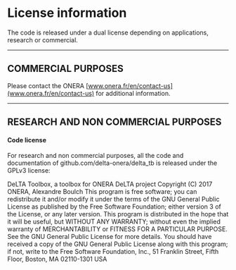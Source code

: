 
# License information

The code is released under a dual license depending on applications, research or commercial.

---

## COMMERCIAL PURPOSES

Please contact the ONERA [www.onera.fr/en/contact-us](www.onera.fr/en/contact-us) for additional information.

---

## RESEARCH AND NON COMMERCIAL PURPOSES

#### Code license

For research and non commercial purposes, all the code and documentation of github.com/delta-onera/delta_tb is released under the GPLv3 license:

DeLTA Toolbox, a toolbox for ONERA DeLTA project
Copyright (C) 2017 ONERA, Alexandre Boulch
This program is free software; you can redistribute it and/or modify it under the terms of the GNU General Public License as published by the Free Software Foundation; either version 3 of the License, or any later version.
This program is distributed in the hope that it will be useful, but WITHOUT ANY WARRANTY; without even the implied warranty of MERCHANTABILITY or FITNESS FOR A PARTICULAR PURPOSE.  See the GNU General Public License for more details. You should have received a copy of the GNU General Public License along with this program; if not, write to the Free Software Foundation, Inc., 51 Franklin Street, Fifth Floor, Boston, MA 02110-1301  USA
